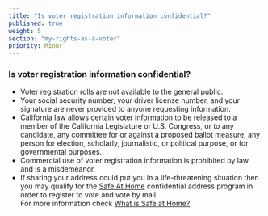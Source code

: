 ```yaml
---
title: "Is voter registration information confidential?"
published: true
weight: 5
section: "my-rights-as-a-voter"
priority: Minor
---
```


### Is voter registration information confidential?  
- Voter registration rolls are not available to the general public.
- Your social security number, your driver license number, and your signature are never provided to anyone requesting information.
- California law allows certain voter information to be released to a member of the California Legislature or U.S. Congress, or to any candidate, any committee for or against a proposed ballot measure, any person for election, scholarly, journalistic, or political purpose, or for governmental purposes. 
- Commercial use of voter registration information is prohibited by law and is a misdemeanor.
- If sharing your address could put you in a life-threatening situation then you may qualify for the [Safe At Home](http://www.sos.ca.gov/registries/safe-home/) confidential address program in order to register to vote and vote by mail.  
	For more information check [What is Safe at Home?](#item-safe-at-home)



